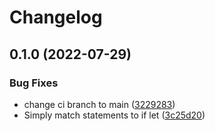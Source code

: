 # Changelog

## 0.1.0 (2022-07-29)


### Bug Fixes

* change ci branch to main ([3229283](https://github.com/COMBINE-lab/simpleaf/commit/322928375defb6a6124d277ce9aeabda1d94dd2f))
* Simply match statements to if let ([3c25d20](https://github.com/COMBINE-lab/simpleaf/commit/3c25d201df4d5a7b5532f3309c3e3740aa8cb7c6))
